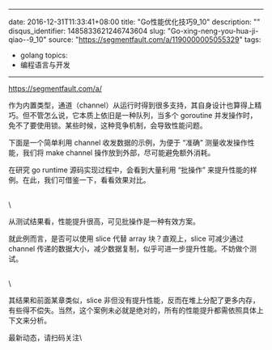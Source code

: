 
---
date: 2016-12-31T11:33:41+08:00
title: "Go性能优化技巧9_10"
description: ""
disqus_identifier: 1485833621246743604
slug: "Go-xing-neng-you-hua-ji-qiao--9_10"
source: "https://segmentfault.com/a/1190000005055329"
tags: 
- golang 
topics:
- 编程语言与开发
---

https://segmentfault.com/a/

作为内置类型，通道（channel）从运行时得到很多支持，其自身设计也算得上精巧。但不管怎么说，它本质上依旧是一种队列，当多个
goroutine
并发操作时，免不了要使用锁。某些时候，这种竞争机制，会导致性能问题。

下面是一个简单利用 channel 收发数据的示例，为便于 “准确”
测量收发操作性能，我们将 make channel 操作放到外部，尽可能避免额外消耗。

在研究 go runtime 源码实现过程中，会看到大量利用 “批操作”
来提升性能的样例。在此，我们可借鉴一下，看看效果对比。

\
\

从测试结果看，性能提升很高，可见批操作是一种有效方案。

就此例而言，是否可以使用 slice 代替 array 块？直观上，slice 可减少通过
channel
传递的数据大小，减少数据复制，似乎可进一步提升性能。不妨做个测试。

\
\

其结果和前面某章类似，slice
非但没有提升性能，反而在堆上分配了更多内存，有些得不偿失。当然，这个案例未必就是绝对的，所有的性能提升都需依照具体上下文来分析。

最新动态，请扫码关注\


